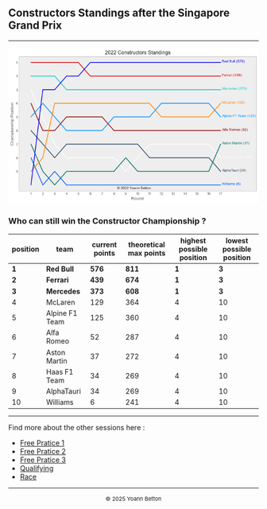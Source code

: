 ## Constructors Standings after the Singapore Grand Prix

---

<img src="/output/2022-10-02_Singapore_Grand_Prix/constructors_standings_championship_white.png?raw=true"/>

### Who can still win the Constructor Championship ?

| position | team           | current points | theoretical max points | highest possible position | lowest possible position |
| -------- | -------------- | -------------- | ---------------------- | ------------------------- | ------------------------ |
| **1**        | **Red Bull**       | **576**            | **811**                    | **1**                         | **3**                        |
| **2**        | **Ferrari**        | **439**            | **674**                    | **1**                         | **3**                        |
| **3**        | **Mercedes**       | **373**            | **608**                    | **1**                         | **3**                        |
| 4        | McLaren        | 129            | 364                    | 4                         | 10                       |
| 5        | Alpine F1 Team | 125            | 360                    | 4                         | 10                       |
| 6        | Alfa Romeo     | 52             | 287                    | 4                         | 10                       |
| 7        | Aston Martin   | 37             | 272                    | 4                         | 10                       |
| 8        | Haas F1 Team   | 34             | 269                    | 4                         | 10                       |
| 9        | AlphaTauri     | 34             | 269                    | 4                         | 10                       |
| 10       | Williams       | 6              | 241                    | 4                         | 10                       |

--- 

Find more about the other sessions here :
  - [Free Pratice 1](/page/FP1/2022-10-02_Singapore_Grand_Prix)  
  - [Free Pratice 2](/page/FP2/2022-10-02_Singapore_Grand_Prix) 
  - [Free Pratice 3](/page/FP3/2022-10-02_Singapore_Grand_Prix)
  - [Qualifying](/page/Qualifying/2022-10-02_Singapore_Grand_Prix) 
  - [Race](/page/Race/2022-10-02_Singapore_Grand_Prix)

---

<div style="text-align: center">
  <p style="font-size:11px">&copy; 2025 Yoann Betton</p>
</div>

<!-- ---

<p style="font-size:11px">Page generated from <a href="https://github.com/yoannbtn/yoannbtn.github.io">github.com/yoannbtn</a>.</p> -->